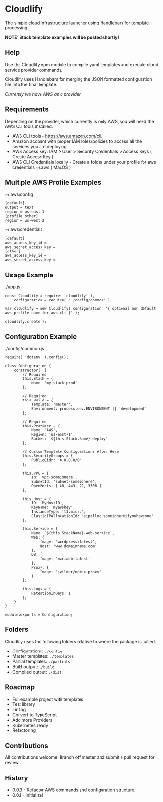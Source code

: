 # Cloudlify

The simple cloud infrastructure launcher using Handlebars for template processing.

**NOTE: Stack template examples will be posted shortly!**

## Help

Use the Cloudlify npm module to compile yaml templates and execute cloud service provider commands.

Cloudlify uses Handlebars for merging the JSON formatted configuration file into the final template.

*Currently we have AWS as a provider.*

## Requirements

Depending on the provider, which currently is only AWS, you will need the AWS CLI tools installed.

* AWS CLI tools - https://aws.amazon.com/cli/
* Amazon account with proper IAM roles/policies to access all the services you are deploying
* AWS Access Key: IAM > User > Security Credentials > Access Keys ( Create Access Key )
* AWS CLI Credentials locally - Create a folder under your profile for aws credentials ~/.aws ( MacOS )

## Multiple AWS Profile Examples

~/.aws/config
```
[default]
output = text
region = us-east-1
[profile other]
region = us-west-2
```

~/.aws/credentials
```
[default]
aws_access_key_id = 
aws_secret_access_key = 
[other]
aws_access_key_id = 
aws_secret_access_key = 
```

## Usage Example

./app.js
```
const Cloudlify = require( 'cloudlify' ),
    configuration = require( './config/common' );

var cloudlify = new Cloudlify( configuration, '{ optional non default aws profile name for aws cli }' );

cloudlify.create();
```

## Configuration Example
./config/common.js
```
require( 'dotenv' ).config();

class Configuration {
	constructor() {
		// Required
		this.Stack = {
			Name: 'my-stack-prod'
		};

		// Required
		this.Build = {
			Template: 'master',
			Environment: process.env.ENVIRONMENT || 'development'
		};
		
		// Required
		this.Provider = {
			Name: 'AWS',
			Region: 'us-east-1',
			Bucket: `${this.Stack.Name}-deploy`
		};

		// Custom Template Configurations After Here
		this.SecurityGroups = {
			PublicCidr: '0.0.0.0/0'
		};

		this.VPC = {
			Id: 'vpc-someidhere',
			SubnetId: 'subnet-someidhere',
			OpenPorts: [ 80, 443, 22, 3306 ]
		};

		this.Host = {
			ID: 'MyHostID',
			KeyName: 'myawskey',
			InstanceType: 't3.micro',
			ElasticIPAllocationId: 'eipalloc-someidhereifyouhaveone'
		};

		this.Service = {
			Name: `${this.StackName}-web-service`,
			Web: {
				Image: 'wordpress:latest',
				Host: 'www.domainname.com'
			},
			DB: {
				Image: 'mariadb:latest'
			},
			Proxy: {
				Image: 'jwilder/nginx-proxy'
			}
		};

		this.Logs = {
			RetentionInDays: 1
		};
	}
}

module.exports = Configuration;
```

## Folders

Cloudlify uses the following folders relative to where the package is called.

* Configurations: `./config`
* Master templates: `./templates`
* Partial templates: `./partials`
* Build output: `./build`
* Compiled output: `./dist`


## Roadmap

* Full example project with templates
* Test library
* Linting
* Convert to TypeScript
* Add more Providers
* Kubernetes ready
* Refactoring

## Contributions

All contributions welcome! Branch off master and submit a pull request for review.

## History

- 0.0.3 - Refactor AWS commands and configuration structure.
- 0.0.1 - Initialize!

